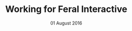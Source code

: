 ---
title: Working for Feral Interactive
description: I started working for <a href="https://www.feralinteractive.com/en/" rel="noopener noreferrer" target="_blank">Feral Interactive</a> as a Linux/macOS graphics developer. 
date: 01 August 2016
category: work
layout: page
published: true
---